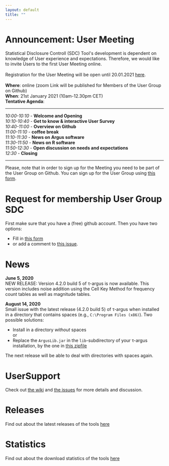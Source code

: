 ```yaml
---
layout: default
title: ""
---
```


# Announcement: User Meeting
Statistical Disclosure Controll (SDC) Tool's development is dependent on knowledge of User experience and expectations. Therefore, we would like to invite Users to the first User Meeting online.<br><br>
Registration for the User Meeting will be open until 20.01.2021 [here](UserMeetingForm.html).<br>
<br>
**Where**: online (zoom Link will be published for Members of the User Group on Github)<br>
**When**: 21st January 2021 (10am-12.30pm CET)<br>
**Tentative Agenda**:
* * *
*10:00-10:10*    - **Welcome and Opening**<br>
*10:10-10:40*    - **Get to know & interactive User Survey**<br>
*10:40-11:00*    - **Overview on Github**<br>
*11:00-11:10*    - **coffee break**<br>
*11:10-11:30*    - **News on Argus software**<br>
*11:30-11:50*    - **News on R software**<br>
*11:50-12:30*    - **Open discussion on needs and expectations**<br>
*12:30*          - **Closing**
* * *
Please, note that in order to sign up for the Meeting you need to be part of the User Group on Github. You can sign up for the User Group using [this form](ContactForm.html).

# Request for membership User Group SDC
First make sure that you have a (free) github account. 
Then you have two options:
- Fill in [this form](ContactForm.html) 
- or add a comment to [this issue](https://github.com/sdcTools/UserSupport/issues/155).

# News
**June 5, 2020** <br>
NEW RELEASE: Version 4.2.0 build 5 of &tau;-argus is now available. This version includes noise addition using the Cell Key Method for frequency count tables as well as magnitude tables.

**August 14, 2020** <br>
Small issue with the latest release (4.2.0 build 5) of &tau;-argus when installed in a directory that contains spaces (e.g., `C:\Program Files (x86)`). Two possible solutions: 
- Install in a directory _without_ spaces<br>
or
- Replace the `ArgusLib.jar` in the `lib`-subdirectory of your &tau;-argus installation, by the one in [this zipfile](https://github.com/sdcTools/UserSupport/files/5074573/ArgusLib.zip)

The next release will be able to deal with directories with spaces again.
# UserSupport
Check out [the wiki](https://github.com/sdcTools/UserSupport/wiki) 
and [the issues](https://github.com/sdcTools/UserSupport/issues) 
for more details and discussion.
# Releases
Find out about the latest releases of the tools [here](Releases.md)
# Statistics
Find out about the download statistics of the tools [here](Statistics.md)
